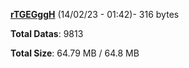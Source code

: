 [**rTGEGggH**](/data/rTGEGggH.txt) (14/02/23 - 01:42)- 316 bytes

**Total Datas**: 9813

**Total Size**: 64.79 MB / 64.8 MB